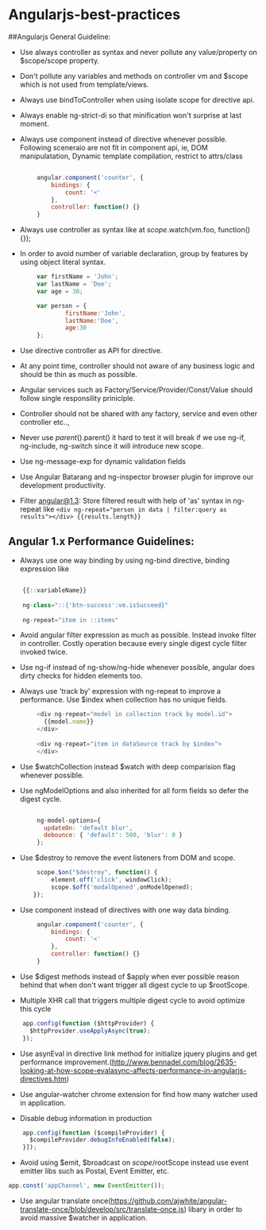 # Angularjs-best-practices


##Angularjs General Guideline:

* Use always controller as syntax and never pollute any value/property on $scope/scope property.

* Don't pollute any variables and methods on controller vm and $scope which is not used from template/views.

* Always use bindToController when using isolate scope for directive api.

* Always enable ng-strict-di so that minification won't surprise at last moment.

* Always use component instead of directive whenever possible. Following sceneraio are not fit in component api, ie, DOM manipulatation, Dynamic template compilation, restrict to attrs/class

```javascript

        angular.component('counter', {
            bindings: {
                count: '<'
            },
            controller: function() {}
        }
```

* Always use controller as syntax like at $scope.$watch(vm.foo, function(){});

* In order to avoid number of variable declaration, group by features by using object literal syntax.

```javascript
        var firstName = 'John';
        var lastName = 'Doe';
        var age = 30;
```

```javascript
        var person = {
                firstName:'John',
                lastName:'Doe',
                age:30
        };
```

* Use directive controller as API for directive.

* At any point time, controller should not aware of any business logic and should be thin as much as possible.

* Angular services such as Factory/Service/Provider/Const/Value should follow single responsility priniclple.

* Controller should not be shared with any factory, service and even other controller etc..,

* Never use $parent().$parent() it hard to test it will break if we use ng-if, ng-include, ng-switch since it will introduce new scope.

* Use ng-message-exp for dynamic validation fields

* Use Angular Batarang and ng-inspector browser plugin for improve our development productivity.

* Filter angular@1.3: Store filtered result with help of 'as' syntax in ng-repeat like ```<div ng-repeat="person in data | filter:query as results"></div> {{results.length}}``` 

## Angular 1.x Performance Guidelines:

* Always use one way binding by using ng-bind directive, binding expression like 

```javascript

    {{::variableName}}
    
    ng-class="::{'btn-success':vm.isSucceed}"
    
    ng-repeat="item in ::items"
```

* Avoid angular filter expression as much as possible. Instead invoke filter in controller. Costly operation because every single digest cycle filter invoked twice.

* Use ng-if instead of ng-show/ng-hide whenever possible, angular does dirty checks for hidden elements too.

* Always use 'track by' expression with ng-repeat to improve a performance. Use $index when collection has no unique fields.

```javascript
        <div ng-repeat="model in collection track by model.id">
          {{model.name}}
        </div>
        
        <div ng-repeat="item in dataSource track by $index">  
        </div>

```

* Use $watchCollection instead $watch with deep comparision flag whenever possible.

* Use ngModelOptions and also inherited for all form fields so defer the digest cycle.

```javascript

        ng-model-options={
          updateOn: 'default blur',
          debounce: { 'default': 500, 'blur': 0 }
        };

```
* Use $destroy to remove the event listeners from DOM and scope.

```javascript
        scope.$on("$destroy", function() {
            element.off('click', windowClick);    
            scope.$off('modalOpened',onModelOpened);
       });

```
* Use component instead of directives with one way data binding.
``` javascript
        angular.component('counter', {
            bindings: {
                count: '<'
            },
            controller: function() {}
        }
```      

* Use $digest methods instead of $apply when ever possible reason behind that when don't want trigger all digest cycle to up $rootScope.

* Multiple XHR call that triggers multiple digest cycle to avoid optimize this cycle 
 
```javascript
    app.config(function ($httpProvider) {
      $httpProvider.useApplyAsync(true);
    });
```

* Use asynEval in directive link method for initialize jquery plugins and get performance improvement.(http://www.bennadel.com/blog/2635-looking-at-how-scope-evalasync-affects-performance-in-angularjs-directives.htm)

* Use angular-watcher chrome extension for find how many watcher used in application.

* Disable debug information in production
```javascript
    app.config(function ($compileProvider) {
      $compileProvider.debugInfoEnabled(false);
    }]);
```

* Avoid using $emit, $broadcast on $scope/$rootScope instead use event emitter libs such as Postal, Event Emitter, etc.

```javascript
app.const('appChannel', new EventEmitter());
```

* Use angular translate once(https://github.com/ajwhite/angular-translate-once/blob/develop/src/translate-once.js) libary in order to avoid massive $watcher in application. 
